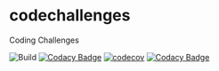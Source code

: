 # codechallenges
Coding Challenges

![Build](https://api.travis-ci.org/divinedragon/codechallenges.svg?branch=alakazam)
[![Codacy Badge](https://api.codacy.com/project/badge/Grade/8d013f74e3494507bd4236ed7558a23d)](https://www.codacy.com/app/divinedragon/codechallenges?utm_source=github.com&utm_medium=referral&utm_content=divinedragon/codechallenges&utm_campaign=badger)
[![codecov](https://codecov.io/gh/divinedragon/codechallenges/branch/alakazam/graph/badge.svg)](https://codecov.io/gh/divinedragon/codechallenges)
[![Codacy Badge](https://api.codacy.com/project/badge/Grade/8d013f74e3494507bd4236ed7558a23d)](https://www.codacy.com/app/divinedragon/codechallenges?utm_source=github.com&amp;utm_medium=referral&amp;utm_content=divinedragon/codechallenges&amp;utm_campaign=Badge_Grade)
